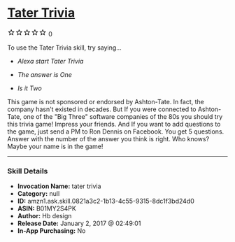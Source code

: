 # [Tater Trivia](http://alexa.amazon.com/#skills/amzn1.ask.skill.0821a3c2-1b13-4c55-9315-8dc1f3bd24d0)
![0 stars](../../images/ic_star_border_black_18dp_1x.png)![0 stars](../../images/ic_star_border_black_18dp_1x.png)![0 stars](../../images/ic_star_border_black_18dp_1x.png)![0 stars](../../images/ic_star_border_black_18dp_1x.png)![0 stars](../../images/ic_star_border_black_18dp_1x.png) 0

To use the Tater Trivia skill, try saying...

* *Alexa start Tater Trivia*

* *The answer is One*

* *Is it Two*

This game is not sponsored or endorsed by Ashton-Tate. In fact, the company hasn't existed in decades. But If you were connected to Ashton-Tate, one of the "Big Three" software companies of the 80s you should try this trivia game! Impress your friends. And If you want to add questions to the game, just send a PM to Ron Dennis on Facebook. You get 5 questions. Answer with the number of the answer you think is right. Who knows? Maybe your name is in the game!

***

### Skill Details

* **Invocation Name:** tater trivia
* **Category:** null
* **ID:** amzn1.ask.skill.0821a3c2-1b13-4c55-9315-8dc1f3bd24d0
* **ASIN:** B01MY2S4PK
* **Author:** Hb design
* **Release Date:** January 2, 2017 @ 02:49:01
* **In-App Purchasing:** No
